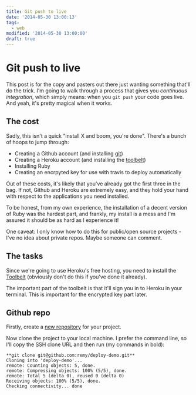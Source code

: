 ```yaml
---
title: Git push to live
date: '2014-05-30 13:00:13'
tags:
  - web
modified: '2014-05-30 13:00:00'
draft: true
---
```

# Git push to live

This post is for the copy and pasters out there just wanting something that'll do the trick. I'm going to walk through a process that gives you *continuous integration*, which simply means: when you `git push` your code goes live. And yeah, it's pretty magical when it works.

## The cost

Sadly, this isn't a quick "install X and boom, you're done". There's a bunch of hoops to jump through:

- Creating a Github account (and installing [git](https://help.github.com/articles/set-up-git))
- Creating a Heroku account (and installing the [toolbelt](https://devcenter.heroku.com/articles/quickstart#step-2-install-the-heroku-toolbelt))
- Installing Ruby
- Creating an encrpyted key for use with travis to deploy automatically

Out of these costs, it's likely that you've already got the first three in the bag. If not, Github and Heroku are extremely easy, and they hold your hand with respect to the applications you need installed.

To be honest, from my own experience, the installation of a decent version of Ruby was the hardest part, and frankly, my install is a mess and I'm assured it should be as hard as I experience it!

One caveat: I only know how to do this for public/open source projects - I've no idea about private repos. Maybe someone can comment.

## The tasks

Since we're going to use Heroku's free hosting, you need to install the [Toolbelt](https://devcenter.heroku.com/articles/quickstart#step-2-install-the-heroku-toolbelt) (obviously don't do this if you've done it already).

The important part of the toolbelt is that it'll sign you in to Heroku in your terminal. This is important for the encrypted key part later.

## Github repo

Firstly, create a [new repository](https://github.com/new) for your project.

Now clone the project to your local machine. I prefer the command line, so I'll copy the SSH clone URL and then run (my commands in bold):

```
**git clone git@github.com:remy/deploy-demo.git**
Cloning into 'deploy-demo'...
remote: Counting objects: 5, done.
remote: Compressing objects: 100% (5/5), done.
remote: Total 5 (delta 0), reused 0 (delta 0)
Receiving objects: 100% (5/5), done.
Checking connectivity... done
```
